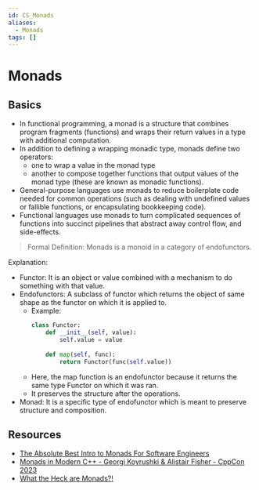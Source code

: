 ```yaml
---
id: CS_Monads
aliases:
  - Monads
tags: []
---
```


# Monads

## Basics

- In functional programming, a monad is a structure that combines program fragments (functions) and wraps their return values in a type with additional computation.
- In addition to defining a wrapping monadic type, monads define two operators: 
    - one to wrap a value in the monad type
    - another to compose together functions that output values of the monad type (these are known as monadic functions).
- General-purpose languages use monads to reduce boilerplate code needed for common operations (such as dealing with undefined values or fallible functions, or encapsulating bookkeeping code). 
- Functional languages use monads to turn complicated sequences of functions into succinct pipelines that abstract away control flow, and side-effects.

> Formal Definition: Monads is a monoid in a category of endofunctors.

Explanation:

- Functor: It is an object or value combined with a mechanism to do something with that value.
- Endofunctors: A subclass of functor which returns the object of same shape as the functor on which it is applied to.
    - Example:
      ```python
      class Functor:
          def __init__(self, value):
              self.value = value
          
          def map(self, func):
              return Functor(func(self.value))
      ```
    - Here, the map function is an endofunctor because it returns the same type Functor on which it was ran.
    - It preserves the structure after the operations.
- Monad: It is a specific type of endofunctor which is meant to preserve structure and composition.

## Resources

- [The Absolute Best Intro to Monads For Software Engineers](https://youtu.be/C2w45qRc3aU?si=dQ5TVmYOVneEmm1n)
- [Monads in Modern C++ - Georgi Koyrushki & Alistair Fisher - CppCon 2023](https://youtu.be/kZ8rbhGgtv4?si=IKziquVPDxqSah3z)
- [What the Heck are Monads?!](https://youtu.be/Q0aVbqim5pE?si=ElIsci9aV-BmG2gA)
